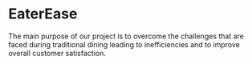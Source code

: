 # EaterEase
The main purpose of our project is to overcome the challenges that are faced during traditional dining leading to inefficiencies and to improve overall customer satisfaction. 
